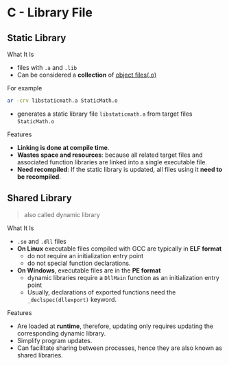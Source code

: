 # C - Library File

## Static Library

What It Is

- files with `.a` and `.lib`
- Can be considered a **collection** of [object files(.o)](c-object-file.md)

For example

```sh
ar -crv libstaticmath.a StaticMath.o
```

- generates a static library file `libstaticmath.a` from target files `StaticMath.o`

Features

- **Linking is done at compile time**.
- **Wastes space and resources**: because all related target files and associated function libraries are linked into a single executable file.
- **Need recompiled**: If the static library is updated, all files using it **need to be recompiled**.

## Shared Library

> also called dynamic library

What It Is

- `.so` and `.dll` files
- **On Linux** executable files compiled with GCC  are typically in **ELF format**
  - do not require an initialization entry point 
  - do not special function declarations.
- **On Windows**, executable files are in the **PE format**
  - dynamic libraries require a `DllMain` function as an initialization entry point
  - Usually, declarations of exported functions need the `_declspec(dllexport)` keyword.

Features

- Are loaded at **runtime**, therefore, updating only requires updating the corresponding dynamic library.
- Simplify program updates.
- Can facilitate sharing between processes, hence they are also known as shared libraries.

